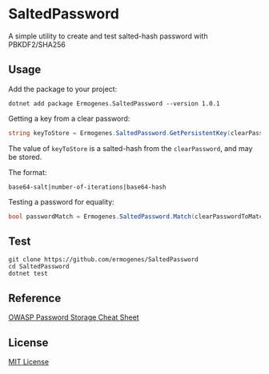 # SaltedPassword
A simple utility to create and test salted-hash password with PBKDF2/SHA256

## Usage
Add the package to your project:
```
dotnet add package Ermogenes.SaltedPassword --version 1.0.1
```

Getting a key from a clear password:
```cs
string keyToStore = Ermogenes.SaltedPassword.GetPersistentKey(clearPassword);
```

The value of `keyToStore` is a salted-hash from the `clearPassword`, and may be stored.

The format: 
```
base64-salt|number-of-iterations|base64-hash
```

Testing a password for equality:
```cs
bool passwordMatch = Ermogenes.SaltedPassword.Match(clearPasswordToMatch, storedKey);
```

## Test
```
git clone https://github.com/ermogenes/SaltedPassword
cd SaltedPassword
dotnet test
```

## Reference
[OWASP Password Storage Cheat Sheet](https://cheatsheetseries.owasp.org/cheatsheets/Password_Storage_Cheat_Sheet.html)

## License
[MIT License](LICENSE)
